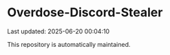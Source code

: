 # Overdose-Discord-Stealer

Last updated: 2025-06-20 00:04:10

This repository is automatically maintained.
